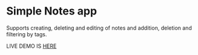 # Simple Notes app

Supports creating, deleting and editing of notes and addition, deletion and filtering by tags.

LIVE DEMO IS [HERE](https://coruscating-cobbler-099a7d.netlify.app/)